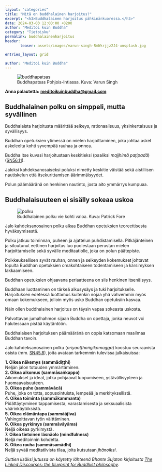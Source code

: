 ```yaml
---
layout: "categories"
title: "Mitä on buddhalainen harjoitus?"
excerpt: "<h3>Buddhalainen harjoitus pähkinänkuoressa.</h3>"
date: 2024-03-03 12:00:00 +0200
author: "Meditoi kuin Buddha"
category: "Tietoisku"
permalink: buddhalainenharjoitus
header: 
       teaser: assets/images/varun-singh-RmWkrjjz2J4-unsplash.jpg

entries_layout: grid

author: "Meditoi kuin Buddha"
---
```

<figure>
<img src="assets/images/varun-singh-RmWkrjjz2J4-unsplash.jpg" alt="buddhapatsas">
<figcaption> Buddhapatsas Pohjois-Intiassa. Kuva: Varun Singh</figcaption>
</figure>

<b> Anna palautetta: meditoikuinbuddha@gmail.com</b>

<h2>Buddhalainen polku on simppeli, mutta syvällinen</h2>

Buddhalaista harjoitusta määrittää selkeys, rationaalisuus, yksinkertaisuus ja syvällisyys. 

Buddhan opetuksien ytimessä on mielen harjoittaminen, joka johtaa askel askeleelta kohti syvempää rauhaa ja onnea. 

Buddha itse kuvasi harjoitustaan keskitieksi (paaliksi <i>majjhimā paṭipadā</i>) (<a href="https://suttacentral.net/sn56.11/en/sujato">SN56.11</a>).

Jaloksi kahdeksanosaiseksi poluksi nimetty keskitie väistää sekä aistillisen nautiskelun että itsekurittamisen äärimmäisyydet.

Polun päämääränä on henkinen nautinto, josta aito ymmärrys kumpuaa. 

<h2>Buddhalaisuuteen ei sisälly sokeaa uskoa</h2>

<figure>
<img src="assets/images/polku.jpg" alt="polku">
<figcaption> Buddhalainen polku vie kohti valoa. Kuva: Patrick Fore</figcaption>
</figure>

Jalo kahdeksanosainen polku alkaa Buddhan opetuksien teoreettisesta hyväksymisestä. 

Polku jatkuu toiminnan, puheen ja ajattelun puhdistamisella. Pitkäjänteinen ja sitoutunut eettinen harjoitus luo puolestaan perustan mielen harjoittamiselle sekä syvälle meditaatiolle, joka on polun päätepiste.

Poikkeuksellisen syvät rauhan, onnen ja selkeyden kokemukset johtavat lopulta Buddhan opetuksien omakohtaiseen todentamiseen ja kärsimyksen lakkaamiseen.

Buddhan opetuksien ohjaavana periaatteena on siis henkinen itsenäisyys. 

Buddhaan luottaminen on tärkeä alkusysäys ja tuki harjoitukselle. Harjoituksen edetessä luottamus kuitenkin nojaa yhä vahvemmin myös omaan kokemukseen, jolloin myös usko Buddhan opetuksiin kasvaa.

Näin ollen buddhalainen harjoitus on täysin vapaa sokeasta uskosta. 

Palvottavan jumalhahmon sijaan Buddha on opettaja, jonka neuvot voi halutessaan pistää käytäntöön. 

Buddhalaisen harjoituksen päämääränä on oppia katsomaan maailmaa Buddhan tavoin.

Jalo kahdeksanosainen polku (<i>ariyaaṭṭhaṅgikamagga</i>) koostuu seuraavista osista (mm. <a href="https://suttacentral.net/sn45.8/en/sujato">SN45.8</a>), joita avataan tarkemmin tulevissa julkaisuissa:


<b>1. Oikea näkemys (sammādiṭṭhi)</b><br>
Neljän jalon totuuden ymmärtäminen.<br>
<b>2. Oikea aikomus (sammāsaṅkappo)</b><br>
Aikomukset ja ideat, jotka pohjaavat luopumiseen, ystävällisyyteen ja huomaavaisuuteen.<br>
<b>3. Oikea puhe (sammāvācā)</b><br>
Puhe, joka on totta, sopusointuista, lempeää ja merkityksellistä.<br>
<b>4. Oikea toiminta (sammākammanta)</b><br>
Pidättäytyminen tappamisesta, varastamisesta ja seksuaalisista väärinkäytöksistä.<br>
<b>5. Oikea elämäntapa (sammāājīva)</b><br>
Vahingoittavan työn välttäminen.<br>
<b>6. Oikea pyrkimys (sammāvāyāma)</b><br>
Neljä oikeaa pyrkimystä.<br>
<b>7. Oikea tietoinen läsnäolo (mindfulness)</b><br>
Neljä meditoinnin kohdetta.<br>
<b>8. Oikea rauha (sammāsamādhi)</b><br>
Neljä syvää meditatiivista tilaa, joita kutsutaan <i>jhānoiksi</i>.<br>


<i>Suttien lisäksi jutussa on käytetty lähteenä Bhante Sujaton kirjoitusta <a href="https://suttacentral.net/sn-guide-sujato?lang=en">The Linked Discourses: the blueprint for Buddhist philosophy</a>.</i>


